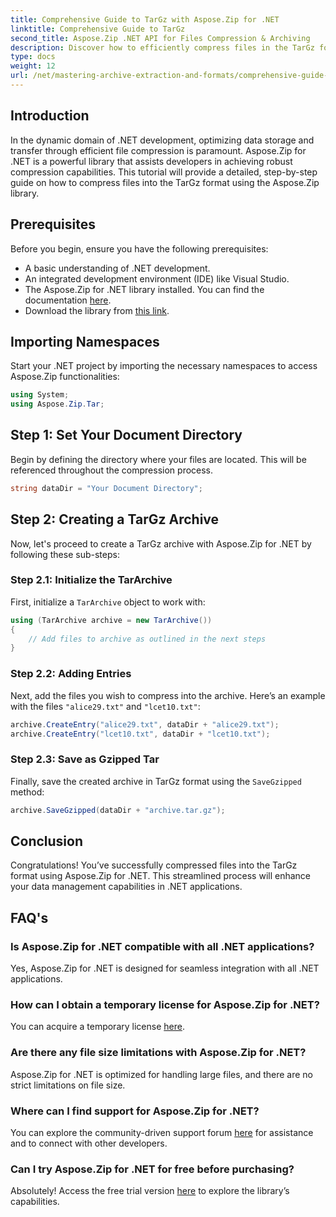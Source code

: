 ```yaml
---
title: Comprehensive Guide to TarGz with Aspose.Zip for .NET
linktitle: Comprehensive Guide to TarGz
second_title: Aspose.Zip .NET API for Files Compression & Archiving
description: Discover how to efficiently compress files in the TarGz format using Aspose.Zip for .NET. This detailed tutorial covers everything from setting up your environment.
type: docs
weight: 12
url: /net/mastering-archive-extraction-and-formats/comprehensive-guide-to-tar-gz/
---
```

## Introduction

In the dynamic domain of .NET development, optimizing data storage and transfer through efficient file compression is paramount. Aspose.Zip for .NET is a powerful library that assists developers in achieving robust compression capabilities. This tutorial will provide a detailed, step-by-step guide on how to compress files into the TarGz format using the Aspose.Zip library.

## Prerequisites

Before you begin, ensure you have the following prerequisites:

- A basic understanding of .NET development.
- An integrated development environment (IDE) like Visual Studio.
- The Aspose.Zip for .NET library installed. You can find the documentation [here](https://reference.aspose.com/zip/net/).
- Download the library from [this link](https://releases.aspose.com/zip/net/).

## Importing Namespaces

Start your .NET project by importing the necessary namespaces to access Aspose.Zip functionalities:

```csharp
using System;
using Aspose.Zip.Tar;
```

## Step 1: Set Your Document Directory

Begin by defining the directory where your files are located. This will be referenced throughout the compression process.

```csharp
string dataDir = "Your Document Directory";
```

## Step 2: Creating a TarGz Archive

Now, let's proceed to create a TarGz archive with Aspose.Zip for .NET by following these sub-steps:

### Step 2.1: Initialize the TarArchive

First, initialize a `TarArchive` object to work with:

```csharp
using (TarArchive archive = new TarArchive())
{
    // Add files to archive as outlined in the next steps
}
```

### Step 2.2: Adding Entries

Next, add the files you wish to compress into the archive. Here’s an example with the files `"alice29.txt"` and `"lcet10.txt"`:

```csharp
archive.CreateEntry("alice29.txt", dataDir + "alice29.txt");
archive.CreateEntry("lcet10.txt", dataDir + "lcet10.txt");
```

### Step 2.3: Save as Gzipped Tar

Finally, save the created archive in TarGz format using the `SaveGzipped` method:

```csharp
archive.SaveGzipped(dataDir + "archive.tar.gz");
```

## Conclusion

Congratulations! You’ve successfully compressed files into the TarGz format using Aspose.Zip for .NET. This streamlined process will enhance your data management capabilities in .NET applications.

## FAQ's

### Is Aspose.Zip for .NET compatible with all .NET applications?
Yes, Aspose.Zip for .NET is designed for seamless integration with all .NET applications.

### How can I obtain a temporary license for Aspose.Zip for .NET?
You can acquire a temporary license [here](https://purchase.aspose.com/temporary-license/).

### Are there any file size limitations with Aspose.Zip for .NET?
Aspose.Zip for .NET is optimized for handling large files, and there are no strict limitations on file size.

### Where can I find support for Aspose.Zip for .NET?
You can explore the community-driven support forum [here](https://forum.aspose.com/c/zip/37) for assistance and to connect with other developers.

### Can I try Aspose.Zip for .NET for free before purchasing?
Absolutely! Access the free trial version [here](https://releases.aspose.com/zip/net) to explore the library’s capabilities.
